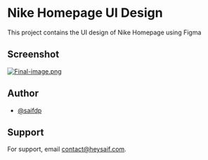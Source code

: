 
# Nike Homepage UI Design

This project contains the UI design of Nike Homepage using Figma


## Screenshot

[![Final-image.png](https://i.postimg.cc/wMq2kB3w/Final-image.png)](https://postimg.cc/TLsndfVb)


## Author

- [@saifdp](https://www.github.com/saifdp)


## Support

For support, email contact@heysaif.com.

